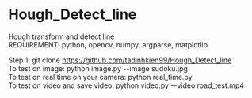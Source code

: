# Hough_Detect_line
Hough transform and detect line   
REQUIREMENT: python, opencv, numpy, argparse, matplotlib  

Step 1: git clone https://github.com/tadinhkien99/Hough_Detect_line  
To test on image: python image.py --image sudoku.jpg  
To test on real time on your camera: python real_time.py  
To test on video and save video: python video.py --video road_test.mp4  
